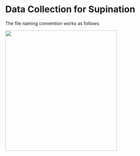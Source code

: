 # Data Collection for Supination
The file naming convention works as follows:

<img src="https://drive.google.com/uc?export=view&id=1JSSspDr0BNdbemCVpfeapYzJI-4x2xxT" width="350px" height="380px">

